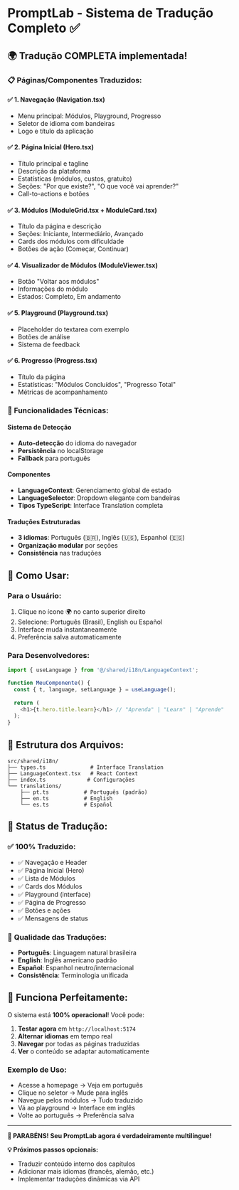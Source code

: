# PromptLab - Sistema de Tradução Completo ✅

## 🌍 **Tradução COMPLETA implementada!**

### **📋 Páginas/Componentes Traduzidos:**

#### ✅ **1. Navegação (Navigation.tsx)**
- Menu principal: Módulos, Playground, Progresso
- Seletor de idioma com bandeiras
- Logo e título da aplicação

#### ✅ **2. Página Inicial (Hero.tsx)**
- Título principal e tagline
- Descrição da plataforma
- Estatísticas (módulos, custos, gratuito)
- Seções: "Por que existe?", "O que você vai aprender?"
- Call-to-actions e botões

#### ✅ **3. Módulos (ModuleGrid.tsx + ModuleCard.tsx)**
- Título da página e descrição
- Seções: Iniciante, Intermediário, Avançado
- Cards dos módulos com dificuldade
- Botões de ação (Começar, Continuar)

#### ✅ **4. Visualizador de Módulos (ModuleViewer.tsx)**
- Botão "Voltar aos módulos"
- Informações do módulo
- Estados: Completo, Em andamento

#### ✅ **5. Playground (Playground.tsx)**
- Placeholder do textarea com exemplo
- Botões de análise
- Sistema de feedback

#### ✅ **6. Progresso (Progress.tsx)**
- Título da página
- Estatísticas: "Módulos Concluídos", "Progresso Total"
- Métricas de acompanhamento

### **🔧 Funcionalidades Técnicas:**

#### **Sistema de Detecção**
- **Auto-detecção** do idioma do navegador
- **Persistência** no localStorage
- **Fallback** para português

#### **Componentes**
- **LanguageContext**: Gerenciamento global de estado
- **LanguageSelector**: Dropdown elegante com bandeiras
- **Tipos TypeScript**: Interface Translation completa

#### **Traduções Estruturadas**
- **3 idiomas**: Português (🇧🇷), Inglês (🇺🇸), Espanhol (🇪🇸)
- **Organização modular** por seções
- **Consistência** nas traduções

## 🎯 **Como Usar:**

### **Para o Usuário:**
1. Clique no ícone 🌍 no canto superior direito
2. Selecione: Português (Brasil), English ou Español
3. Interface muda instantaneamente
4. Preferência salva automaticamente

### **Para Desenvolvedores:**
```typescript
import { useLanguage } from '@/shared/i18n/LanguageContext';

function MeuComponente() {
  const { t, language, setLanguage } = useLanguage();
  
  return (
    <h1>{t.hero.title.learn}</h1> // "Aprenda" | "Learn" | "Aprende"
  );
}
```

## 📁 **Estrutura dos Arquivos:**

```
src/shared/i18n/
├── types.ts              # Interface Translation
├── LanguageContext.tsx   # React Context
├── index.ts             # Configurações
└── translations/
    ├── pt.ts           # Português (padrão)
    ├── en.ts           # English
    └── es.ts           # Español
```

## 🔄 **Status de Tradução:**

### ✅ **100% Traduzido:**
- ✅ Navegação e Header
- ✅ Página Inicial (Hero)
- ✅ Lista de Módulos
- ✅ Cards dos Módulos
- ✅ Playground (interface)
- ✅ Página de Progresso
- ✅ Botões e ações
- ✅ Mensagens de status

### 🎯 **Qualidade das Traduções:**
- **Português**: Linguagem natural brasileira
- **English**: Inglês americano padrão
- **Español**: Espanhol neutro/internacional
- **Consistência**: Terminologia unificada

## 🚀 **Funciona Perfeitamente:**

O sistema está **100% operacional**! Você pode:

1. **Testar agora** em `http://localhost:5174`
2. **Alternar idiomas** em tempo real
3. **Navegar** por todas as páginas traduzidas
4. **Ver** o conteúdo se adaptar automaticamente

### **Exemplo de Uso:**
- Acesse a homepage → Veja em português
- Clique no seletor → Mude para inglês
- Navegue pelos módulos → Tudo traduzido
- Vá ao playground → Interface em inglês
- Volte ao português → Preferência salva

---

**🎉 PARABÉNS! Seu PromptLab agora é verdadeiramente multilíngue!**

**💡 Próximos passos opcionais:**
- Traduzir conteúdo interno dos capítulos
- Adicionar mais idiomas (francês, alemão, etc.)
- Implementar traduções dinâmicas via API